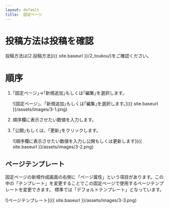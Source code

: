 ```yaml
---
layout: default
title:  固定ページ
---
```


# 投稿方法は投稿を確認

投稿方法は[2.投稿方法]({{ site.baseurl }}/2_toukou/)をご確認ください。  

# 順序

1.  ｢固定ページ｣→｢新規追加｣もしくは｢編集｣を選択します。

    ![固定ページ｣、｢新規追加｣もしくは｢編集｣を選択します。]({{ site.baseurl }}/assets/images/3-1.png)  

2.  順序欄に表示させたい数値を入力します。

3.  ｢公開｣もしくは、｢更新｣をクリックします。

    ![順序欄に表示させたい数値を入力し公開もしくは更新します]({{ site.baseurl }}/assets/images/3-2.png)


## ページテンプレート  

固定ページの新規作成画面の右側に「ページ属性」という項目があります。この中の「テンプレート」を変更することでこの固定ページで使用するページテンプレートを変更できます。  標準では「デフォルトテンプレート」となっています。

![ページテンプレート]({{ site.baseurl }}/assets/images/3-3.png)
